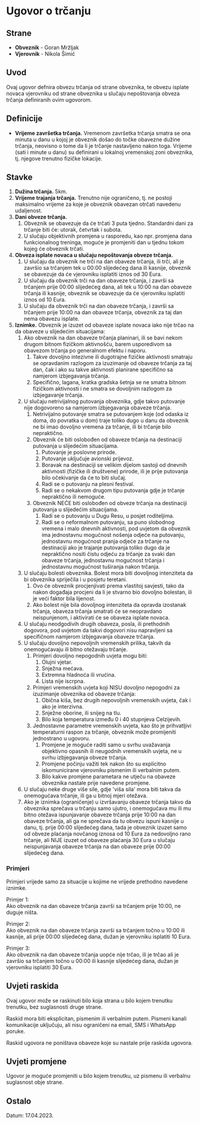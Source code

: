 # Ugovor o trčanju

## Strane

- **Obveznik** - Goran Mržljak
- **Vjerovnik** - Nikola Šimić

## Uvod

Ovaj ugovor defnira obvezu trčanja od strane obveznika, te obvezu isplate novaca vjerovniku od strane obveznika u slučaju nepoštovanja obveza trčanja definiranih ovim ugovorom.

## Definicije

- **Vrijeme završetka trčanja.** Vremenom završetka trčanja smatra se ona minuta u danu u kojoj je obveznik došao do točke obavezne dužine trčanja, neovisno o tome da li je trčanje nastavljeno nakon toga. Vrijeme (sati i minute u danu) su definirani u lokalnoj vremenskoj zoni obveznika, tj. njegove trenutno fizičke lokacije.

## Stavke

1. **Dužina trčanja.** 5km.
2. **Vrijeme trajanja trčanja.** Trenutno nije ograničeno, tj. ne postoji maksimalno vrijeme za koje je obveznik obavezan otrčati navedenu udaljenost.
3. **Dani obveze trčanja.**
    1. Obveznik se obavezuje da će trčati 3 puta tjedno. Standardni dani za trčanje biti će: utorak, četvrtak i subota.
    2. U slučaju objektivnih promjena u rasporedu, kao npr. promjena dana funkcionalnog treninga, moguće je promjeniti dan u tjednu tokom kojeg će obveznik trčati.
4. **Obveza isplate novaca u slučaju nepoštovanja obveze trčanja.**
    1. U slučaju da obveznik ne trči na dan obaveze trčanja, ili trči, ali je završio sa trčanjem tek u 00:00 slijedećeg dana ili kasnije, obveznik se obavezuje da će vjerovniku isplatiti iznos od 30 Eura.
    2. U slučaju da obveznik trči na dan obaveze trčanja, i završi sa trčanjem prije 00:00 slijedećeg dana, ali tek u 10:00 na dan obaveze trčanja ili kasnije, obveznik se obavezuje da će vjerovniku isplatiti iznos od 10 Eura.
    3. U slučaju da obveznik trči na dan obaveze trčanja, i završi sa trčanjem prije 10:00 na dan obaveze trčanja, obveznik za taj dan nema obavezu isplate.
5. **Iznimke.** Obveznik je izuzet od obaveze isplate novaca iako nije trčao na da obaveze u slijedećim situacijama:
    1. Ako obveznik na dan obaveze trčanja planinari, ili se bavi nekom drugom bitnom fizičkom aktivnošću, barem usporedivom sa obavezom trčanja po generalnom efektu i naporu.
        1. Takve dovoljno intezivne ili dugotrajne fizičke aktivnosti smatraju se opravdanim razlogom za izuzimanje od obaveze trčanja za taj dan, čak i ako su takve aktivnosti planirane specifično sa namjerom izbjegavanja trčanja.
        2. Specifično, lagana, kratka gradska šetnja se ne smatra bitnom fizičkom aktivnosti i ne smatra se dovoljnim razlogom za izbjegavanje trčanja.
    2. U slučaju netrivijalnog putovanja obveznika, gdje takvo putovanje nije dogovoreno sa namjerom izbjegavanja obaveze trčanja.
        1. Netrivijalno putovanje smatra se putovanjem koje (od odaska iz doma, do povratka u dom) traje toliko dugo u danu da obveznik ne bi imao dovoljno vremena za trčanje, ili bi trčanje bilo nepraktično.
        2. Obveznik će biti oslobođen od obaveze trčanja na destinaciji putovanja u slijedećim situacijama.
            1. Putovanje je poslovne prirode.
            2. Putovanje uključuje avionski prijevoz.
            3. Boravak na destinaciji se velikim dijelom sastoji od dnevnih aktivnosti (fizičke ili društvene) prirode,  ili je prije putovanja bilo očekivanje da će to biti slučaj.
            4. Radi se o putovanju na plesni festival.
            5. Radi se o nekakvom drugom tipu putovanja gdje je trčanje nepraktično ili nemoguće.
        3. Obveznik NEĆE biti oslobođen od obveze trčanja na destinaciji putovanja u slijedećim situacijama.
            1. Radi se o putovanju u Dugu Resu, u posjet roditeljima.
            2. Radi se o neformalnom putovanju, sa puno slobodnog vremena i malo dnevnih aktivnosti, pod uvjetom da obveznik ima jednostavnu mogućnost nošenja odjeće na putovanju, jednostavnu mogućnost pranja odjeće za trčanje na destinaciji ako je trajanje putovanja toliko dugo da je nepraktično nositi čistu odjeću za trčanje za svaki dan obaveze trčanja, jednostavnu mogućnost trčanja i jednostavnu mogućnost tuširanja nakon trčanja.
    3. U slučaju bolesti obveznika. Bolest mora biti dovoljnog intenziteta da bi obveznika spriječila i u posjetu teretani.
        1. Ovo će obveznik procjenjivati prema vlastitoj savjesti, tako da nakon događaja procjeni da li je stvarno bio dovoljno bolestan, ili je veći faktor bila lijenost.
        2. Ako bolest nije bila dovoljnog intenziteta da opravda izostanak trčanja, obaveza trčanja smatrati će se neopravdano neispunjenom, i aktivirati će se obaveza isplate novaca.
    4. U slučaju neodgodivih drugih obaveza, posla, ili prethodnih dogovora, pod uvjetom da takvi dogovori nisu napravljeni sa specifičnom namjerom izbjegavanja obaveze trčanja.
    5. U slučaju dovoljno nepovoljnih vremenskih prilika, takvih da onemogućavaju ili bitno otežavaju trčanje.
        1. Primjeri dovoljno nepogodnih uvjeta mogu biti:
            1. Olujni vjetar.
            2. Snježna mećava.
            3. Extremna hladnoća ili vrućina.
            4. Lista nije iscrpna.
        2. Primjeri vremenskih uvjeta koji NISU dovoljno nepogodni za izuzimanje obveznika od obaveze trčanja:
            1. Obična kiša, bez drugih nepovoljnih vremenskih uvjeta, čak i ako je interzivna.
            2. Snježne oborine, ili snijeg na tlu.
            3. Bilo koja temperatura između 0 i 40 stupnjeva Celzijevih.
        3. Jednostavne parametre vremenskih uvjeta, kao što je prihvatljivi temperaturni raspon za trčanje, obveznik može promijeniti jednostrano u ugovoru.
            1. Promjene je moguće raditi samo u svrhu uvažavanja objektivno opasnih ili neugodnih vremenskih uvjeta, ne u svrhu izbjegavanja obveze trčanja.
            2. Promjene počinju važiti tek nakon što su explicitno iskomunicirane vjerovniku pismenim ili verbalnim putem.
            3. Bilo kakve promjene parametara ne utječu na obaveze obveznika nastale prije navedene promjene.
    6. U slučaju neke druge više sile, gdje 'viša sila' mora biti takva da onemogućava trčanje, ili ga u bitnoj mjeri otežava.
    7. Ako je iznimka (ograničenje) u izvršavanju obaveze trčanja takvo da obveznika sprečava u trčanju samo ujutro, i onemogućava mu ili mu bitno otežava ispunjavanje obaveze trčanja prije 10:00 na dan obaveze trčanja, ali ga ne sprečava da tu obvezu ispuni kasnije u danu, tj. prije 00:00 slijedećeg dana, tada je obveznik izuzet samo od obveze plaćanja novčanog iznosa od 10 Eura za nedovoljno rano trčanje, ali NIJE izuzet od obaveze plaćanja 30 Eura u slučaju neispunjavanja obaveze trčanja na dan obaveze prije 00:00 slijedećeg dana.

### Primjeri

Primjeri vrijede samo za situacije u kojime ne vrijede prethodno navedene iznimke.

Primjer 1:  
Ako obveznik na dan obaveze trčanja završi sa trčanjem prije 10:00, ne duguje ništa.

Primjer 2:  
Ako obveznik na dan obaveze trčanja završi sa trčanjem točno u 10:00 ili kasnije, ali prije 00:00 slijedećeg dana, dužan je vjerovniku isplatiti 10 Eura.

Primjer 3:  
Ako obveznik na dan obaveze trčanja uopće nije trčao, ili je trčao ali je završio sa trčanjem točno u 00:00 ili kasnije slijedećeg dana, dužan je vjerovniku isplatiti 30 Eura.

## Uvjeti raskida

Ovaj ugovor može se raskinuti bilo koja strana u bilo kojem trenutku trenutku, bez suglasnosti druge strane.

Raskid mora biti eksplicitan, pismenim ili verbalnim putem. Pismeni kanali komunikacije uključuju, ali nisu ograničeni na email, SMS i WhatsApp poruke.

Raskid ugovora ne poništava obaveze koje su nastale prije raskida ugovora.

## Uvjeti promjene

Ugovor je moguće promjeniti u bilo kojem trenutku, uz pismenu ili verbalnu suglasnost obje strane.

## Ostalo

Datum: 17.04.2023.
